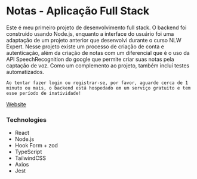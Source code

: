 # Notas - Aplicação Full Stack

Este é meu primeiro projeto de desenvolvimento full stack. O backend foi construído usando Node.js, enquanto a interface do usuário foi uma adaptação de um projeto anterior que desenvolvi durante o curso NLW Expert.
Nesse projeto existe um processo de criação de conta e autenticação, além da criação de notas com um diferencial que é o uso da API SpeechRecognition do google que permite criar suas notas pela captação de voz.
Como um complemento ao projeto, também incluí testes automatizados.

```Ao tentar fazer login ou registrar-se, por favor, aguarde cerca de 1 minuto ou mais, o backend está hospedado em um serviço gratuito e tem esse período de inatividade!```

[Website](https://notes-yc.vercel.app/) 

### Technologies
* React
* Node.js
* Hook Form + zod
* TypeScript
* TailwindCSS
* Axios
* Jest


